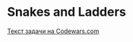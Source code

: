 <h1>Snakes and Ladders</h1>
<p><a href="https://www.codewars.com/kata/587136ba2eefcb92a9000027">Текст задачи на Codewars.com</a></p>